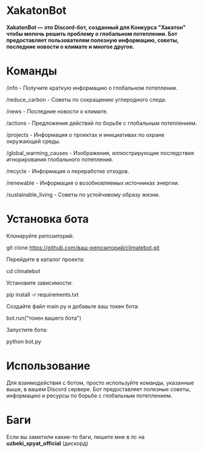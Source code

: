 # XakatonBot

**XakatonBot — это Discord-бот, созданный для Конкурса "Хакатон" чтобы мопочь решить проблему о глобальном потеплении. Бот предоставляет пользователям полезную информацию, советы, последние новости о климате и многое другое.**

# Команды

/info - Получите краткую информацию о глобальном потеплении.

/reduce_carbon - Советы по сокращению углеродного следа.

/news - Последние новости о климате.

/actions - Предложения действий по борьбе с глобальным потеплением.

/projects - Информация о проектах и инициативах по охране окружающей среды.

/global_warming_causes - Изображения, иллюстрирующие последствия игнорирования глобального потепления.

/recycle - Информация о переработке отходов.

/renewable - Информация о возобновляемых источниках энергии.

/sustainable_living - Советы по устойчивому образу жизни.

# Установка бота 

Клонируйте репозиторий:

git clone https://github.com/ваш-репозиторий/climatebot.git

Перейдите в каталог проекта:

cd climatebot

Установите зависимости:

pip install -r requirements.txt

Создайте файл main.py и добавьте ваш токен бота:

bot.run("токен вашего бота") 

Запустите бота:

python bot.py

# Использование

Для взаимодействия с ботом, просто используйте команды, указанные выше, в вашем Discord сервере. 
Бот предоставляет полезные советы, информацию и ресурсы по борьбе с глобальным потеплением.


# Баги 
Если вы заметили какие-то баги, пишите мне в лс на **uzbeki_spyat_official** (дискорд)

